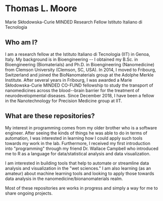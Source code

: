 # Thomas L. Moore
Marie Skłodowska-Curie MINDED Research Fellow
Istituto Italiano di Tecnologia

## Who am I?
I am a research fellow at the Istituto Italiano di Tecnologia (IIT) in Genoa, Italy. My background is in Bioengineering -- I obtained my B.Sc. in Bioengineering (Biomaterials) and Ph.D. in Bioengineering (Nanomedicine) from Clemson University (Clemson, SC, USA). In 2014, I moved to Fribourg, Switzerland and joined the BioNanomaterials group at the Adolphe Merkle Institute. After several years in Fribourg, I was awarded a Marie Skłodowska-Curie MINDED CO-FUND fellowship to study the transport of nanomedicines across the blood--brain barrier for the treatment of neurodevelopmental diseases. Since December 2018, I have been a fellow in the Nanotechnology for Precision Medicine group at IIT.

## What are these repositories?
My interest in programming comes from my older brother who is a software engineer. After seeing the kinds of things he was able to do in terms of automation, I was interested in learning how I could apply such tools towards my work in the lab. Furthermore, I received my first introduction into "programming" through my friend Dr. Wallace Campbell who introduced me to R as a language for data/statistical analysis and data visualization.

I am interested in building tools that help to automate or streamline data analysis and visualization in the "wet sciences." I am also learning (as an amateur) about machine learning tools and looking to apply those towards data analysis in the nanomedicine/bionanomaterials realm.

Most of these repositories are works in progress and simply a way for me to share ongoing projects.
